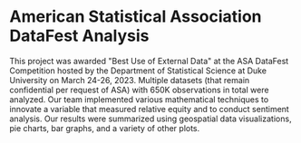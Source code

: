 # American Statistical Association DataFest Analysis

This project was awarded "Best Use of External Data" at the ASA DataFest Competition hosted by the Department of Statistical Science at Duke University on March 24-26, 2023. Multiple datasets (that remain confidential per request of ASA) with 650K observations in total were analyzed. Our team implemented various mathematical techniques to innovate a variable that measured relative equity and to conduct sentiment analysis. Our results were summarized using geospatial data visualizations, pie charts, bar graphs, and a variety of other plots.
